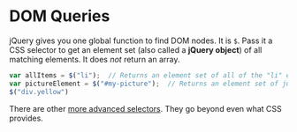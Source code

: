 # DOM Queries
jQuery gives you one global function to find DOM nodes.
It is `$`.
Pass it a CSS selector to get an element set (also called a **jQuery object**) of all matching elements.
It does _not_ return an array.

```js
var allItems = $("li");  // Returns an element set of all of the "li" elements.
var pictureElement = $("#my-picture");  // Returns an element set of just the element with ID "my-picture".
$("div.yellow")
```

There are other [more advanced selectors](http://api.jquery.com/category/selectors/).
They go beyond even what CSS provides.
